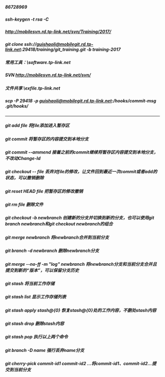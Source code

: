 ##### 86728969
##### ssh-keygen -t rsa -C
##### http://mobilesvn.rd.tp-link.net/svn/Training/2017/
##### git clone ssh://guishaoli@mobilegit.rd.tp-link.net:29418/training/git_training.git -b training-2017
 
 
##### 常用工具：\\software.tp-link.net
##### SVN http://mobilesvn.rd.tp-link.net/svn/
##### 文件共享 \\exfile.tp-link.net
 
##### scp -P 29418 -p guishaoli@mobilegit.rd.tp-link.net:/hooks/commit-msg .git/hooks/
 

---------
##### git add file    将file添加进入暂存区
##### git commit     将暂存区的内容提交到本地分支
##### git commit --ammend 接着之前的commit继续将暂存区内容提交到本地分支，不改动Change-Id
##### git checkout -- file 丢弃对file的修改，让文件回到最近一次commit或者add的状态，可以撤销删除
##### git reset HEAD file 把暂存区的修改撤销
##### git rm file 删除文件
##### git checkout -b newbranch 创建新的分支并切换到新的分支，也可以使用git branch newbranch和git checkout newbranch的组合
##### git merge newbranch 将newbranch合并到当前分支
##### git branch -d newbranch 删除newbranch分支
##### git merge --no-ff -m "log" newbranch 将newbranch分支和当前分支合并且提交到新的“版本”，可以保留分支历史
##### git stash 将当前工作存储
##### git stash list 显示工作存储列表
##### git stash apply  stash@{0} 恢复stash@{0}处的工作内容，不删处stash内容
##### git stash drop 删除stash内容
##### git stash pop 执行以上两个命令
##### git branch -D name 强行丢弃name分支
##### git cherry-pick commit-id1 commit-id2 ...将commit-id1、commit-id2...提交到当前分支 

